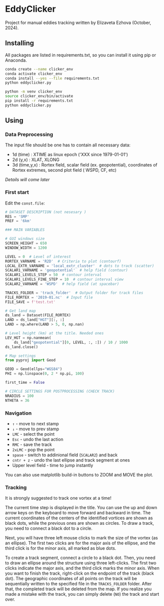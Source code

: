 # EddyClicker

Project for manual eddies tracking written by Elizaveta Ezhova (October, 2024).

## Installing

All packages are listed in requirements.txt, so you can install it using pip or Anaconda.

```sh
conda create --name clicker_env
conda activate clicker_env
conda install --yes --file requirements.txt
python eddyclicker.py
```

```sh
python -m venv clicker_env
source clicker_env/bin/activate
pip install -r requirements.txt
python eddyclicker.py
```

## Using

### Data Preprocessing

The input file should be one has to contain all necessary data:

* 1d (time)     : XTIME as linux epoch ('XXX since 1979-01-01')
* 2d (y,x)      : XLAT, XLONG
* 3d (time,y,x) : Rortex field, scalar field (ex. geopotential), coordinates of Rortex extremes, second plot field (
  WSPD, CF, etc)

*Details will come later*

### First start

Edit the `const.file`:

```python
# DATASET DESCRIPTION (not nesesary )
RES = 'SMP'
PREF = '6km'

### MAIN VARIABLES

# GUI windows size
SCREEN_HEIGHT = 650
WINDOW_WIDTH = 1200

LEVEL = 0  # Level of interest
RORTEX_VARNAME = 'R2D'  # Criteria to plot (contourf)
LOCAL_EXTR_VARNAME = 'local_extr_cluster'  # dots to track (scatter)
SCALAR1_VARNAME = 'geopotential'  # help field (contour)
SCALAR1_LEVELS_STEP = 50  # contour interval
SCALAR1_LEVELS_FINE_STEP = 10  # contour interval view
SCALAR2_VARNAME = 'WSPD'  # help field (at spacebar)

TRACKS_FOLDER = 'track_folder'  # Output folder for track files
FILE_RORTEX = '2019-01.nc'  # Input file
FILE_SAVE = f'test.txt'

# Get land map
ds_land = Dataset(FILE_RORTEX)
LAND = ds_land["HGT"][:, :]
LAND = np.where(LAND > 5, 0, np.nan)

# Level height (km) at the title. Needed ones
LEV_HGT = np.nanmean(
    ds_land["geopotential"][0, LEVEL, :, :]) / 10 / 1000
ds_land.close()

# Map settings
from pyproj import Geod

GEOD = Geod(ellps="WGS84")
PHI = np.linspace(0, 2 * np.pi, 100)

first_time = False

# CIRCLE SETTINGS FOR POSTPROCESSING (CHECK TRACK)
NRADIUS = 100
NTHETA = 36

```

### Navigation

* `↑` - move to next stamp
* `↓` - move to prev stamp
* `LMC` - select the point
* `Esc` - undo the last action
* `RMC` - save the track
* `2xLMC` - pop the point
* `spase` - switch to addinional field (`SCALAR2`) and back
* `cntr + z` - undo the last ellipse and track segment at ones
* Upper level field - time to jump instantly

You can also use matplotlib build-in buttons to ZOOM and MOVE the plot.

### Tracking

It is strongly suggested to track one vortex at a time!

The current time step is displayed in the title. You can use the up and down arrow keys on the keyboard to move forward
and backward in time. The current coordinates of the centers of the identified vortices are shown as black dots, while
the previous ones are shown as circles. To draw a track, you need to connect a black dot to a circle.

Next, you will have three left mouse clicks to mark the size of the vortex (as an ellipse). The first two clicks are for
the major axis of the ellipse, and the third click is for the minor axis, all marked as blue dots.

To create a track segment, connect a circle to a black dot. Then, you need to draw an ellipse around the structure using
three left-clicks. The first two clicks indicate the major axis, and the third click marks the minor axis. When you want
to finish the track, right-click on the endpoint of the track (black dot). The geographic coordinates of all points on
the track will be sequentially written to the specified file in the `TRACKS_FOLDER` folder. After that, the completed
track will be deleted from the map. If you realize you made a mistake with the track, you can simply delete (`NO`) the
track and start over.